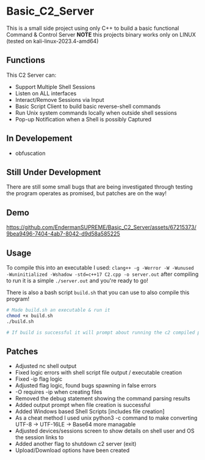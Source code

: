 # Basic_C2_Server
This is a small side project using only C++ to build a basic functional Command &amp; Control Server
**NOTE** this projects binary works only on LINUX (tested on kali-linux-2023.4-amd64)

## Functions
This C2 Server can:
* Support Multiple Shell Sessions
* Listen on ALL interfaces
* Interact/Remove Sessions via Input
* Basic Script Client to build basic reverse-shell commands
* Run Unix system commands locally when outside shell sessions
* Pop-up Notification when a Shell is possibly Captured

## In Developement
* obfuscation

## Still Under Development
There are still some small bugs that are being investigated
through testing the program operates as promised, but patches
are on the way!

## Demo
https://github.com/EndermanSUPREME/Basic_C2_Server/assets/67215373/9bea9496-7404-4ab7-8042-d9d58a585225

## Usage
To compile this into an executable I used:
`clang++ -g -Werror -W -Wunused -Wuninitialized -Wshadow -std=c++17 C2.cpp -o server.out`
after compiling to run it is a simple `./server.out` and you're ready to go!

There is also a bash script `build.sh` that you can use to also compile this program!
```bash
# Made build.sh an executable & run it
chmod +x build.sh
./build.sh

# If build is successful it will prompt about running the c2 compiled program!
```

## Patches
* Adjusted nc shell output
* Fixed logic errors with shell script file output / executable creation
* Fixed -ip flag logic
* Adjusted flag logic, found bugs spawning in false errors
* -O requires -ip when creating files
* Removed the debug statement showing the command parsing results
* Added output prompt when file creation is successful
* Added Windows based Shell Scripts [includes file creation]
* As a cheat method I used unix python3 -c command to make converting UTF-8 -> UTF-16LE -> Base64 more managable
* Adjusted devices/sessions screen to show details on shell user and OS the session links to
* Added another flag to shutdown c2 server (exit)
* Upload/Download options have been created
